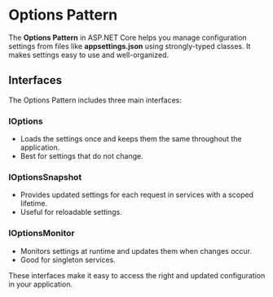 # Options Pattern

The **Options Pattern** in ASP.NET Core helps you manage configuration settings from files like **appsettings.json** using strongly-typed classes. It makes settings easy to use and well-organized.

## Interfaces

The Options Pattern includes three main interfaces:

### IOptions
- Loads the settings once and keeps them the same throughout the application.
- Best for settings that do not change.

### IOptionsSnapshot
- Provides updated settings for each request in services with a scoped lifetime.
- Useful for reloadable settings.

### IOptionsMonitor
- Monitors settings at runtime and updates them when changes occur.
- Good for singleton services.

These interfaces make it easy to access the right and updated configuration in your application.
